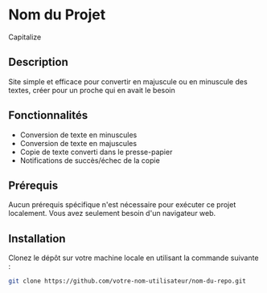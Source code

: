 # Nom du Projet

Capitalize

## Description

Site simple et efficace pour convertir en majuscule ou en minuscule des textes, créer pour un proche qui en avait le besoin

## Fonctionnalités

- Conversion de texte en minuscules
- Conversion de texte en majuscules
- Copie de texte converti dans le presse-papier
- Notifications de succès/échec de la copie

## Prérequis

Aucun prérequis spécifique n'est nécessaire pour exécuter ce projet localement. Vous avez seulement besoin d'un navigateur web.

## Installation

Clonez le dépôt sur votre machine locale en utilisant la commande suivante :

```sh
git clone https://github.com/votre-nom-utilisateur/nom-du-repo.git
```
